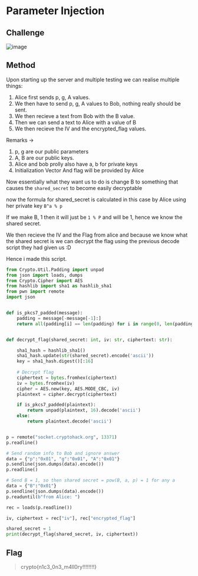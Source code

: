 # Parameter Injection

## Challenge

![image](https://github.com/user-attachments/assets/76865a66-479f-435c-bc42-208d3676c5b0)

## Method

Upon starting up the server and multiple testing we can realise multiple things:

1. Alice first sends p, g, A values.
2. We then have to send p, g, A values to Bob, nothing really should be sent.
3. We then recieve a text from Bob with the B value.
4. Then we can send a text to Alice with a value of B
5. We then recieve the IV and the encrypted_flag values.

Remarks ->

1. p, g are our public parameters
2. A, B are our public keys.
3. Alice and bob prolly also have a, b for private keys
4. Initialization Vector And flag will be provided by Alice

Now essentially what they want us to do is change B to something that causes the ``shared_secret`` to become easily decryptable 

now the formula for shared_secret is calculated in this case by Alice using her private key ``B^a % p`` 

If we make B, 1 then it will just be ``1 % P`` and will be 1, hence we know the shared secret.

We then recieve the IV and the Flag from alice and because we know what the shared secret is we can decrypt the flag using the previous decode script they had given us :D


Hence i made this script.
```python
from Crypto.Util.Padding import unpad
from json import loads, dumps
from Crypto.Cipher import AES
from hashlib import sha1 as hashlib_sha1 
from pwn import remote
import json


def is_pkcs7_padded(message):
    padding = message[-message[-1]:]
    return all(padding[i] == len(padding) for i in range(0, len(padding)))


def decrypt_flag(shared_secret: int, iv: str, ciphertext: str):

    sha1_hash = hashlib_sha1() 
    sha1_hash.update(str(shared_secret).encode('ascii'))
    key = sha1_hash.digest()[:16]
    
    # Decrypt flag
    ciphertext = bytes.fromhex(ciphertext)
    iv = bytes.fromhex(iv)
    cipher = AES.new(key, AES.MODE_CBC, iv)
    plaintext = cipher.decrypt(ciphertext)

    if is_pkcs7_padded(plaintext):
        return unpad(plaintext, 16).decode('ascii')
    else:
        return plaintext.decode('ascii')


p = remote("socket.cryptohack.org", 13371)
p.readline()

# Send random info to Bob and ignore answer
data = {"p":"0x01", "g":"0x01", "A":"0x01"}
p.sendline(json.dumps(data).encode())
p.readline()

# Send B = 1, so then shared secret = pow(B, a, p) = 1 for any a
data = {"B":"0x01"}
p.sendline(json.dumps(data).encode())
p.readuntil(b"from Alice: ")

rec = loads(p.readline())

iv, ciphertext = rec["iv"], rec["encrypted_flag"]

shared_secret = 1
print(decrypt_flag(shared_secret, iv, ciphertext))
```

## Flag

> crypto{n1c3_0n3_m4ll0ry!!!!!!!!}
